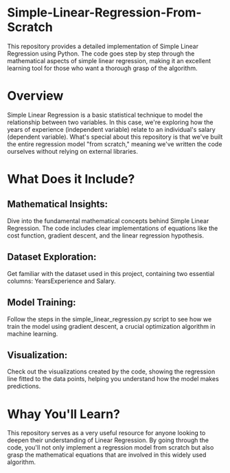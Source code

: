 # Simple-Linear-Regression-From-Scratch
This repository provides a detailed implementation of Simple Linear Regression using Python. The code goes step by step through the mathematical aspects of simple linear regression, making it an excellent learning tool for those who want a thorough grasp of the algorithm.

# Overview

Simple Linear Regression is a basic statistical technique to model the relationship between two variables. In this case, we're exploring how the years of experience (independent variable) relate to an individual's salary (dependent variable). What's special about this repository is that we've built the entire regression model "from scratch," meaning we've written the code ourselves without relying on external libraries.

# What Does it Include?

## Mathematical Insights: 
Dive into the fundamental mathematical concepts behind Simple Linear Regression. The code includes clear implementations of equations like the cost function, gradient descent, and the linear regression hypothesis.

## Dataset Exploration: 
Get familiar with the dataset used in this project, containing two essential columns: YearsExperience and Salary.

## Model Training: 
Follow the steps in the simple_linear_regression.py script to see how we train the model using gradient descent, a crucial optimization algorithm in machine learning.

## Visualization: 
Check out the visualizations created by the code, showing the regression line fitted to the data points, helping you understand how the model makes predictions.

# Whay You'll Learn?
This repository serves as a very useful resource for anyone looking to deepen their understanding of Linear Regression. By going through the code, you'll not only implement a regression model from scratch but also grasp the mathematical equations that are involved in this widely used algorithm.
